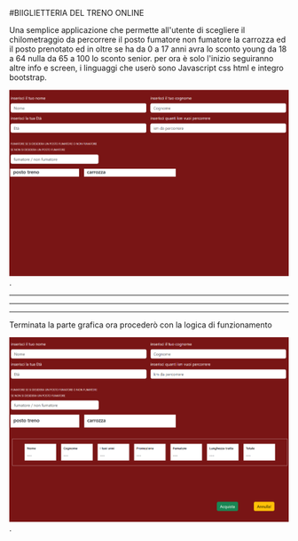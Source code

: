 #BIIGLIETTERIA DEL TRENO ONLINE

Una semplice applicazione  che permette all'utente di scegliere il chilometraggio da percorrere il posto fumatore non fumatore  la carrozza ed il posto prenotato ed in oltre se ha da 0 a 17 anni avra lo sconto young da 18 a 64 nulla da 65 a 100 lo sconto senior. per ora è solo l'inizio seguiranno altre info e screen,
i linguaggi che userò sono Javascript css html e integro bootstrap.

![primo screen dell applicazione](./screen/Screenshot1.png).


-------------------------------------------------------------------------------------------------------------
-------------------------------------------------------------------------------------------------------------
-------------------------------------------------------------------------------------------------------------

Terminata la parte grafica ora procederò con la logica di funzionamento 

![secondo screen della parte grafica del progetto ](./screen/Screenshot%20(2).png).